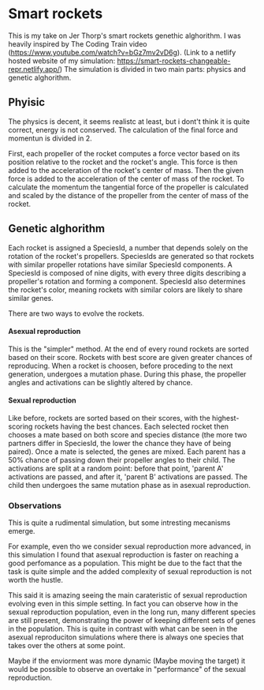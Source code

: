 # Smart rockets
This is my take on Jer Thorp's smart rockets genethic alghorithm. I was heavily inspired by The Coding Train video (https://www.youtube.com/watch?v=bGz7mv2vD6g).
(Link to a netlify hosted website of my simulation: https://smart-rockets-changeable-repr.netlify.app/)
The simulation is divided in two main parts: physics and genetic alghorithm.

## Phyisic
The physics is decent, it seems realistc at least, but i dont't think it is quite correct, energy is not conserved. 
The calculation of the final force and momentun is divided in 2.

First, each propeller of the rocket computes a force vector based on its position relative to the rocket and the rocket's angle. This force 
is then added to the acceleration of the rocket's center of mass. Then the given force is added to the acceleration of the center of mass of the rocket.
To calculate the momentum the tangential force of the propeller is calculated and scaled by the distance of the propeller from the center of mass of the rocket.

## Genetic alghorithm
Each rocket is assigned a SpeciesId, a number that depends solely on the rotation of the rocket's propellers. SpeciesIds are generated so
that rockets with similar propeller rotations have similar SpeciesId components. A SpeciesId is composed of nine digits, with every three 
digits describing a propeller's rotation and forming a component. 
SpeciesId also determines the rocket's color, meaning rockets with similar colors are likely to share similar genes.

There are two ways to evolve the rockets.

#### Asexual reproduction
This is the "simpler" method. At the end of every round rockets are sorted based on their score. Rockets with best score are given greater chances of reproducing. 
When a rocket is choosen, before proceding to the next generation, undergoes a mutation phase. During this phase, the propeller angles and activations can be 
slightly altered by chance.

#### Sexual reproduction
Like before, rockets are sorted based on their scores, with the highest-scoring rockets having the best chances. Each selected rocket then chooses a mate based
on both score and species distance (the more two partners differ in SpeciesId, the lower the chance they have of being paired). Once a mate is selected,
the genes are mixed. Each parent has a 50% chance of passing down their propeller angles to their child. The activations are split at a random point: 
before that point, 'parent A' activations are passed, and after it, 'parent B' activations are passed. 
The child then undergoes the same mutation phase as in asexual reproduction.

### Observations
This is quite a rudimental simulation, but some intresting mecanisms emerge. 

For example, even tho we consider sexual reproduction more advanced, in this simulation I found that asexual reproduction is faster on reaching a good perfomance 
as a population. This might be due to the fact that the task is quite simple and the added complexity of sexual reproduction is not worth the hustle.

This said it is amazing seeing the main carateristic of sexual reproduction evolving even in this simple setting. In fact you can observe how in the sexual 
reproduction population, even in the long run, many different species are still present, demonstrating the power of keeping different sets of genes in
the population. This is quite in contrast with what can be seen in the asexual reproduciton simulations where there is always one species that takes
over the others at some point.

Maybe if the enviorment was more dynamic (Maybe moving the target) it would be possible to observe an overtake in "performance" of the sexual reproduction.
